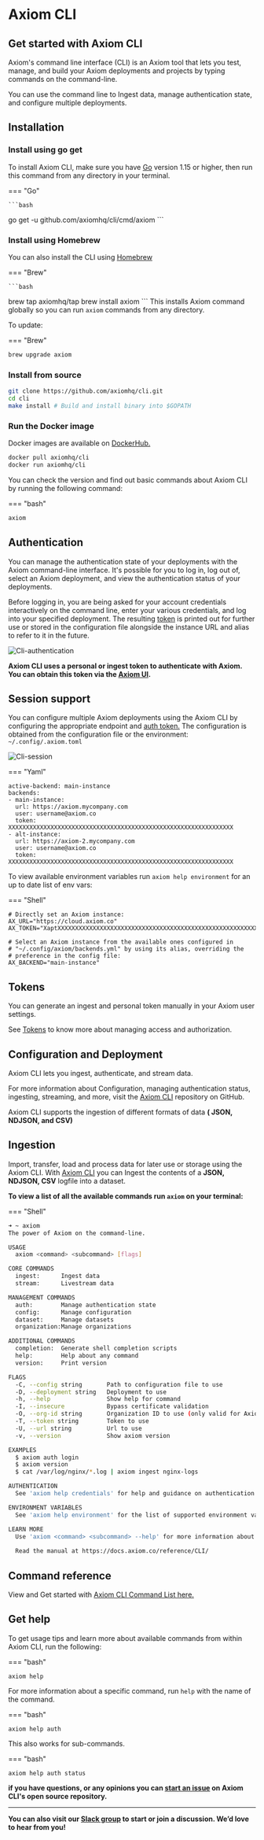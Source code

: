 <div class="axi-header">
  <h1>Axiom CLI</h1>
</div>

## Get started with Axiom CLI

Axiom's command line interface (CLI) is an Axiom tool that lets you test, manage, and build your Axiom deployments and projects by typing commands on the command-line. 

You can use the command line to Ingest data, manage authentication state, and configure multiple deployments. 

## Installation

### Install using go get

To install Axiom CLI, make sure you have [Go](https://golang.org/dl/) version 1.15 or higher, then run this command from any directory in your terminal. 

=== "Go"

    ```bash
go get -u github.com/axiomhq/cli/cmd/axiom
    ```

### Install using Homebrew

You can also install the CLI using [Homebrew](https://brew.sh/) 

=== "Brew"

    ```bash
brew tap axiomhq/tap
brew install axiom 
    ```
This installs Axiom command globally so you can run `axiom` commands from any directory.

To update:

=== "Brew"

```bash
brew upgrade axiom
```

### Install from source

```sh
git clone https://github.com/axiomhq/cli.git
cd cli
make install # Build and install binary into $GOPATH

```
### Run the Docker image

Docker images are available on [DockerHub.](https://hub.docker.com/r/axiomhq/cli)

```sh
docker pull axiomhq/cli
docker run axiomhq/cli

```

You can check the version and find out basic commands about Axiom CLI by running the following command:

=== "bash"
```sh
axiom

```
## Authentication 

You can manage the authentication state of your deployments with the Axiom command-line interface. It's possible for you to log in, log out of, select an Axiom deployment, and view the authentication status of your deployments. 

Before logging in, you are being asked for your account credentials interactively on the command line, enter your various credentials, and log into your specified deployment. The resulting [token](/usage/settings/#token) is printed out for further use or stored in the configuration file alongside the instance URL and alias to refer to it in the future. 

<img class="axi-crop" src="/assets/shots/cli-authentication.gif" alt="Cli-authentication"/>


**Axiom CLI uses a personal or ingest token to authenticate with Axiom. You can obtain this token via the [Axiom UI](/usage/settings/#token).**

## Session support

You can configure multiple Axiom deployments using the Axiom CLI by configuring the appropriate endpoint and [auth token.](/usage/settings/#token) The configuration is obtained from the configuration file or the environment: `~/.config/.axiom.toml`

<img class="axi-crop" src="/assets/shots/cli-session-support.gif" alt="Cli-session"/>

=== "Yaml"

```
active-backend: main-instance
backends:
- main-instance:
  url: https://axiom.mycompany.com
  user: username@axiom.co
  token: XXXXXXXXXXXXXXXXXXXXXXXXXXXXXXXXXXXXXXXXXXXXXXXXXXXXXXXXXXXXXXXX
- alt-instance:
  url: https://axiom-2.mycompany.com
  user: username@axiom.co
  token: XXXXXXXXXXXXXXXXXXXXXXXXXXXXXXXXXXXXXXXXXXXXXXXXXXXXXXXXXXXXXXXX

```
To view available environment variables run `axiom help environment` for an up to date list of env vars: 

=== "Shell"

```
# Directly set an Axiom instance:
AX_URL="https://cloud.axiom.co"
AX_TOKEN="XaptXXXXXXXXXXXXXXXXXXXXXXXXXXXXXXXXXXXXXXXXXXXXXXXXXXXXXXXXXX"

# Select an Axiom instance from the available ones configured in
# "~/.config/axiom/backends.yml" by using its alias, overriding the
# preference in the config file:
AX_BACKEND="main-instance"

```

## Tokens

You can generate an ingest and personal token manually in your Axiom user settings.

See [Tokens](/usage/settings/#token) to know more about managing access and authorization. 

## Configuration and Deployment 

Axiom CLI lets you ingest, authenticate, and stream data. 

For more information about Configuration, managing authentication status, ingesting, streaming, and more, 
visit the [Axiom CLI](https://github.com/axiomhq/cli) repository on GitHub. 

Axiom CLI supports the ingestion of different formats of data **( JSON, NDJSON, and CSV)** 

## Ingestion

Import, transfer, load and process data for later use or storage using the Axiom CLI. With [Axiom CLI](https://github.com/axiomhq/cli) you can Ingest the contents of a **JSON, NDJSON, CSV** logfile into a dataset.  


**To view a list of all the available commands run `axiom` on your terminal:** 

=== "Shell"

```bash
➜ ~ axiom
The power of Axiom on the command-line.

USAGE
  axiom <command> <subcommand> [flags]

CORE COMMANDS
  ingest:      Ingest data
  stream:      Livestream data

MANAGEMENT COMMANDS
  auth:        Manage authentication state
  config:      Manage configuration
  dataset:     Manage datasets
  organization:Manage organizations

ADDITIONAL COMMANDS
  completion:  Generate shell completion scripts
  help:        Help about any command
  version:     Print version

FLAGS
  -C, --config string       Path to configuration file to use
  -D, --deployment string   Deployment to use
  -h, --help                Show help for command
  -I, --insecure            Bypass certificate validation
  -O, --org-id string       Organization ID to use (only valid for Axiom Cloud)
  -T, --token string        Token to use
  -U, --url string          Url to use
  -v, --version             Show axiom version

EXAMPLES
  $ axiom auth login
  $ axiom version
  $ cat /var/log/nginx/*.log | axiom ingest nginx-logs

AUTHENTICATION
  See 'axiom help credentials' for help and guidance on authentication.

ENVIRONMENT VARIABLES
  See 'axiom help environment' for the list of supported environment variables.

LEARN MORE
  Use 'axiom <command> <subcommand> --help' for more information about a command.
  
  Read the manual at https://docs.axiom.co/reference/CLI/

```
## Command reference 

View and Get started with [Axiom CLI Command List here.](https://github.com/axiomhq/cli#commands)

## Get help

To get usage tips and learn more about available commands from within Axiom CLI, run the following:

=== "bash"
```
axiom help
```

For more information about a specific command, run `help` with the name of the command. 

=== "bash"
```
axiom help auth 

```

This also works for sub-commands.

=== "bash"
```
axiom help auth status

```

**if you have questions, or any opinions you can [start an issue](https://github.com/axiomhq/cli/issues) on Axiom CLI's open source repository.**

---

**You can also visit our [Slack group](https://www.axiom.co/support/) to start or join a discussion. We’d love to hear from you!**